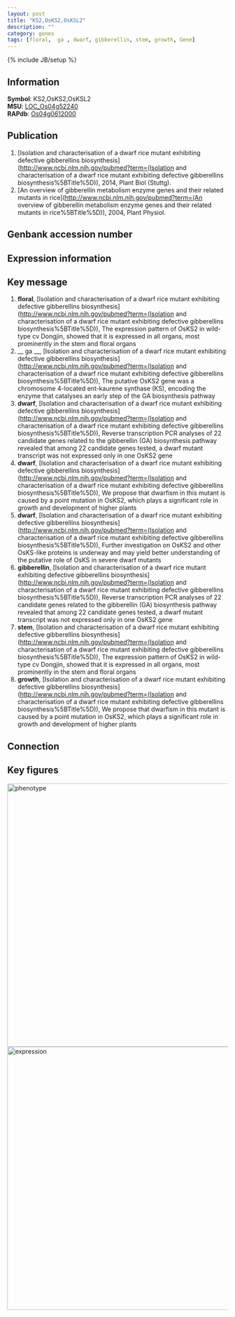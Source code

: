 ```yaml
---
layout: post
title: "KS2,OsKS2,OsKSL2"
description: ""
category: genes
tags: [floral,  ga , dwarf, gibberellin, stem, growth, Gene]
---
```

{% include JB/setup %}

## Information
__Symbol__: KS2,OsKS2,OsKSL2  
__MSU__: [LOC_Os04g52240](http://rice.plantbiology.msu.edu/cgi-bin/ORF_infopage.cgi?orf=LOC_Os04g52240)  
__RAPdb__: [Os04g0612000](http://rapdb.dna.affrc.go.jp/viewer/gbrowse_details/irgsp1?name=Os04g0612000)  

## Publication
1. [Isolation and characterisation of a dwarf rice mutant exhibiting defective gibberellins biosynthesis](http://www.ncbi.nlm.nih.gov/pubmed?term=(Isolation and characterisation of a dwarf rice mutant exhibiting defective gibberellins biosynthesis%5BTitle%5D)), 2014, Plant Biol (Stuttg).
2. [An overview of gibberellin metabolism enzyme genes and their related mutants in rice](http://www.ncbi.nlm.nih.gov/pubmed?term=(An overview of gibberellin metabolism enzyme genes and their related mutants in rice%5BTitle%5D)), 2004, Plant Physiol.

## Genbank accession number

## Expression information

## Key message
1. __floral__, [Isolation and characterisation of a dwarf rice mutant exhibiting defective gibberellins biosynthesis](http://www.ncbi.nlm.nih.gov/pubmed?term=(Isolation and characterisation of a dwarf rice mutant exhibiting defective gibberellins biosynthesis%5BTitle%5D)),  The expression pattern of OsKS2 in wild-type cv Dongjin, showed that it is expressed in all organs, most prominently in the stem and floral organs
2. __ ga __, [Isolation and characterisation of a dwarf rice mutant exhibiting defective gibberellins biosynthesis](http://www.ncbi.nlm.nih.gov/pubmed?term=(Isolation and characterisation of a dwarf rice mutant exhibiting defective gibberellins biosynthesis%5BTitle%5D)),  The putative OsKS2 gene was a chromosome 4-located ent-kaurene synthase (KS), encoding the enzyme that catalyses an early step of the GA biosynthesis pathway
3. __dwarf__, [Isolation and characterisation of a dwarf rice mutant exhibiting defective gibberellins biosynthesis](http://www.ncbi.nlm.nih.gov/pubmed?term=(Isolation and characterisation of a dwarf rice mutant exhibiting defective gibberellins biosynthesis%5BTitle%5D)),  Reverse transcription PCR analyses of 22 candidate genes related to the gibberellin (GA) biosynthesis pathway revealed that among 22 candidate genes tested, a dwarf mutant transcript was not expressed only in one OsKS2 gene
4. __dwarf__, [Isolation and characterisation of a dwarf rice mutant exhibiting defective gibberellins biosynthesis](http://www.ncbi.nlm.nih.gov/pubmed?term=(Isolation and characterisation of a dwarf rice mutant exhibiting defective gibberellins biosynthesis%5BTitle%5D)),  We propose that dwarfism in this mutant is caused by a point mutation in OsKS2, which plays a significant role in growth and development of higher plants
5. __dwarf__, [Isolation and characterisation of a dwarf rice mutant exhibiting defective gibberellins biosynthesis](http://www.ncbi.nlm.nih.gov/pubmed?term=(Isolation and characterisation of a dwarf rice mutant exhibiting defective gibberellins biosynthesis%5BTitle%5D)),  Further investigation on OsKS2 and other OsKS-like proteins is underway and may yield better understanding of the putative role of OsKS in severe dwarf mutants
6. __gibberellin__, [Isolation and characterisation of a dwarf rice mutant exhibiting defective gibberellins biosynthesis](http://www.ncbi.nlm.nih.gov/pubmed?term=(Isolation and characterisation of a dwarf rice mutant exhibiting defective gibberellins biosynthesis%5BTitle%5D)),  Reverse transcription PCR analyses of 22 candidate genes related to the gibberellin (GA) biosynthesis pathway revealed that among 22 candidate genes tested, a dwarf mutant transcript was not expressed only in one OsKS2 gene
7. __stem__, [Isolation and characterisation of a dwarf rice mutant exhibiting defective gibberellins biosynthesis](http://www.ncbi.nlm.nih.gov/pubmed?term=(Isolation and characterisation of a dwarf rice mutant exhibiting defective gibberellins biosynthesis%5BTitle%5D)),  The expression pattern of OsKS2 in wild-type cv Dongjin, showed that it is expressed in all organs, most prominently in the stem and floral organs
8. __growth__, [Isolation and characterisation of a dwarf rice mutant exhibiting defective gibberellins biosynthesis](http://www.ncbi.nlm.nih.gov/pubmed?term=(Isolation and characterisation of a dwarf rice mutant exhibiting defective gibberellins biosynthesis%5BTitle%5D)),  We propose that dwarfism in this mutant is caused by a point mutation in OsKS2, which plays a significant role in growth and development of higher plants

## Connection

## Key figures
<img src="http://ricencode.github.io/images/KS2.pheno.png" alt="phenotype"  style="width: 600px;"/>

<img src="http://ricencode.github.io/images/KS2.exp.png" alt="expression"  style="width: 600px;"/>


